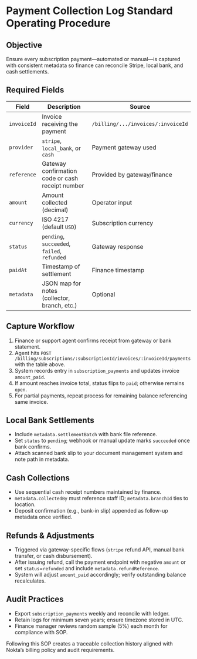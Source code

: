 # Payment Collection Log Standard Operating Procedure

## Objective
Ensure every subscription payment—automated or manual—is captured with consistent metadata so finance can reconcile Stripe, local bank, and cash settlements.

## Required Fields
| Field | Description | Source |
| --- | --- | --- |
| `invoiceId` | Invoice receiving the payment | `/billing/.../invoices/:invoiceId` |
| `provider` | `stripe`, `local_bank`, or `cash` | Payment gateway used |
| `reference` | Gateway confirmation code or cash receipt number | Provided by gateway/finance |
| `amount` | Amount collected (decimal) | Operator input |
| `currency` | ISO 4217 (default `USD`) | Subscription currency |
| `status` | `pending`, `succeeded`, `failed`, `refunded` | Gateway response |
| `paidAt` | Timestamp of settlement | Finance timestamp |
| `metadata` | JSON map for notes (collector, branch, etc.) | Optional |

## Capture Workflow
1. Finance or support agent confirms receipt from gateway or bank statement.
2. Agent hits `POST /billing/subscriptions/:subscriptionId/invoices/:invoiceId/payments` with the table above.
3. System records entry in `subscription_payments` and updates invoice `amount_paid`.
4. If amount reaches invoice total, status flips to `paid`; otherwise remains `open`.
5. For partial payments, repeat process for remaining balance referencing same invoice.

## Local Bank Settlements
- Include `metadata.settlementBatch` with bank file reference.
- Set `status` to `pending`; webhook or manual update marks `succeeded` once bank confirms.
- Attach scanned bank slip to your document management system and note path in metadata.

## Cash Collections
- Use sequential cash receipt numbers maintained by finance.
- `metadata.collectedBy` must reference staff ID; `metadata.branchId` ties to location.
- Deposit confirmation (e.g., bank-in slip) appended as follow-up metadata once verified.

## Refunds & Adjustments
- Triggered via gateway-specific flows (`stripe` refund API, manual bank transfer, or cash disbursement).
- After issuing refund, call the payment endpoint with negative `amount` or set `status`=`refunded` and include `metadata.refundReference`.
- System will adjust `amount_paid` accordingly; verify outstanding balance recalculates.

## Audit Practices
- Export `subscription_payments` weekly and reconcile with ledger.
- Retain logs for minimum seven years; ensure timezone stored in UTC.
- Finance manager reviews random sample (5%) each month for compliance with SOP.

Following this SOP creates a traceable collection history aligned with Nokta’s billing policy and audit requirements.
